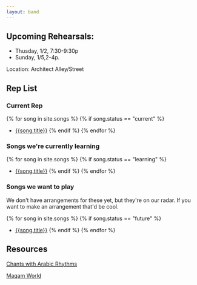 ```yaml
---
layout: band
---
```

## Upcoming Rehearsals:

- Thusday, 1/2, 7:30-9:30p
- Sunday, 1/5,2-4p.

Location: Architect Alley/Street

## Rep List
### Current Rep

{% for song in site.songs %}
{% if song.status == "current" %}
- [{{song.title}}]({{song.url}})
{% endif %}
{% endfor %}

### Songs we're currently learning
{% for song in site.songs %}
{% if song.status == "learning" %}
- [{{song.title}}]({{song.url}})
{% endif %}
{% endfor %}
 

### Songs we want to play
We don't have arrangements for these yet, but they're on our radar.
If you want to make an arrangement that'd be cool.

{% for song in site.songs %}
{% if song.status == "future" %}
- [{{song.title}}]({{song.url}})
{% endif %}
{% endfor %}

## Resources

[Chants with Arabic Rhythms](/chants_and_rhythms.html)

[Maqam World](https://maqamworld.com/)
